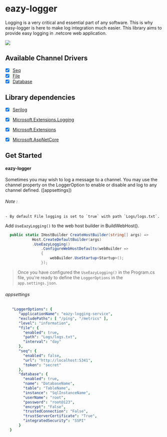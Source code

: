 # eazy-logger
Logging is a very critical and essential part of any software. This is why easy-logger is here to make log integration much easier.
This library aims to provide easy logging in .netcore web application.

![](https://vistr.dev/badge?repo=mkojoa.eazy-logge&color=0058AD)

## Available Channel Drivers
- [X] [Seq](#eazy-logging)
- [X] [File](#eazy-logging)
- [X] [Database](#eazy-logging)

## Library dependencies
- [X] [Serilog](#Serilog)
- [X] [Microsoft.Extensions.Logging](#Microsoft.Extensions.Logging) 
- [X] [Microsoft.Extensions](#Microsoft.Extensions) 
- [X] [Microsoft.AspNetCore](#Microsoft.AspNetCore)


## Get Started


#### eazy-logger
Sometimes you may wish to log a message to a channel. 
You may use the channel property on the LoggerOption to enable or disable and log to any channel defined. ([appsettings])

###### Note : 
    - By default File logging is set to `true` with path `Logs/logs.txt`.

Add `UseEazyLogging()` to the web host builder in BuildWebHost().
```c#
  public static IHostBuilder CreateHostBuilder(string[] args) =>
            Host.CreateDefaultBuilder(args)
            .UseEazyLogging()
                .ConfigureWebHostDefaults(webBuilder =>
                {
                    webBuilder.UseStartup<Startup>();
                });
```


 
> Once you have configured the `UseEazyLogging()` in the Program.cs file, 
> you're ready to define the `LoggerOptions` in the `app.settings.json`.

###### appsettings
 
```yaml
   "LoggerOptions": {
      "applicationName": "eazy-logging-service",
      "excludePaths": [ "/ping", "/metrics" ],
      "level": "information",
      "file": {
        "enabled": true,
        "path": "Logs/logs.txt",
        "interval": "day"
      },
      "seq": {
        "enabled": false,
        "url": "http://localhost:5341",
        "token": "secret"
      },
      "database": {
        "enabled": true,
        "name": "DatabaseName",
        "table": "TableName",
        "instance": "SqlInstanceName",
        "userName": "root",
        "password": "root@123",
        "encrypt": "False",
        "trustedConnection": "False",
        "trustServerCertificate": "True",
        "integratedSecurity": "SSPI"
      }
  }
```


